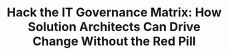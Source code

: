 ---
id: "hack-the-it-governance-matrix"
title: "Hack the IT Governance Matrix: How Solution Architects Can Drive Change Without the Red Pill"
shortDescription: "Discover the current state of AI and its impact on industries and society. Join the conversation and share your thoughts on the future of AI. Come learn, ask questions, and prepare for the future!"
description: "Neo had to take the red pill to hack the Matrix. But as solution architects, you don't need any pills to hack IT governance! In this presentation, we'll explore how you can drive change in IT governance as a solution architect, even without direct authority. We'll show you how to leverage your ninja solution architecture skills to build consensus, foster collaboration, and achieve meaningful change across the organization. So, put down the pills, and join us for a fun and informative session!"
featuredImage: ./hack-the-it-governance-matrix_thumbnail.png
featuredImageAlt: Alt text goes here.
deliveredAt:
- title: Prairie Dev Con 2023 (Regina)
  date:
  location: Regina, SK, Canada
  files:
  - description: Slides (PDF)
    url: https://cocobokostudios-my.sharepoint.com/:b:/p/david/ETI6nut03XpIswy-GNDNj8cBgi3mm0P7_qEr0DmCg-GulA?e=GnheXP
- title: Prairie Dev Con 2023 (Winnipeg)
  date:
  location: Winnipeg, MB, Canada
  files:
  - description: Slides (PDF)
    url: https://cocobokostudios-my.sharepoint.com/:b:/p/david/EXdFvXkQ4D1Ej8UwlTzfNksBwu2dHVJfq-6M5uUjrnr5MQ?e=qm7n8R
---